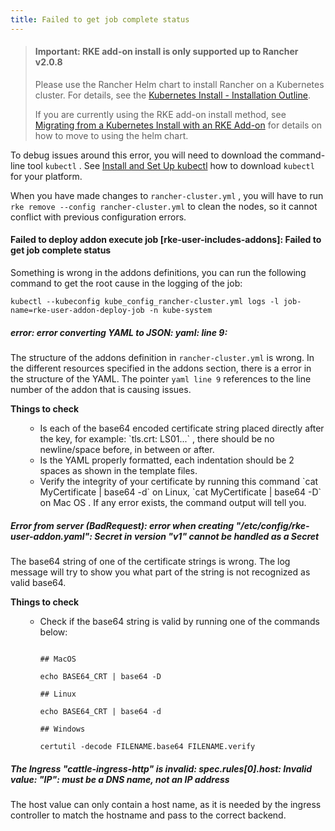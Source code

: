 ```yaml
---
title: Failed to get job complete status
---
```


> #### **Important: RKE add-on install is only supported up to Rancher v2.0.8**
>
> Please use the Rancher Helm chart to install Rancher on a Kubernetes cluster. For details, see the [Kubernetes Install - Installation Outline](/docs/installation/options/helm2/#installation-outline).
>
> If you are currently using the RKE add-on install method, see [Migrating from a Kubernetes Install with an RKE Add-on](/docs/upgrades/upgrades/migrating-from-rke-add-on/) for details on how to move to using the helm chart.

To debug issues around this error, you will need to download the command-line tool `kubectl` . See [Install and Set Up kubectl](https://kubernetes.io/docs/tasks/tools/install-kubectl/) how to download `kubectl` for your platform.

When you have made changes to `rancher-cluster.yml` , you will have to run `rke remove --config rancher-cluster.yml` to clean the nodes, so it cannot conflict with previous configuration errors.

#### Failed to deploy addon execute job [rke-user-includes-addons]: Failed to get job complete status

Something is wrong in the addons definitions, you can run the following command to get the root cause in the logging of the job:

``` 
kubectl --kubeconfig kube_config_rancher-cluster.yml logs -l job-name=rke-user-addon-deploy-job -n kube-system
```

##### error: error converting YAML to JSON: yaml: line 9:

The structure of the addons definition in `rancher-cluster.yml` is wrong. In the different resources specified in the addons section, there is a error in the structure of the YAML. The pointer `yaml line 9` references to the line number of the addon that is causing issues.

<b>Things to check</b>

<ul>
<ul>
<li>Is each of the base64 encoded certificate string placed directly after the key, for example: `tls.crt: LS01...` , there should be no newline/space before, in between or after.</li>
<li>Is the YAML properly formatted, each indentation should be 2 spaces as shown in the template files.</li>
<li>Verify the integrity of your certificate by running this command `cat MyCertificate | base64 -d` on Linux, `cat MyCertificate | base64 -D` on Mac OS . If any error exists, the command output will tell you.</li>
</ul>
</ul>

##### Error from server (BadRequest): error when creating "/etc/config/rke-user-addon.yaml": Secret in version "v1" cannot be handled as a Secret

The base64 string of one of the certificate strings is wrong. The log message will try to show you what part of the string is not recognized as valid base64.

<b>Things to check</b>

<ul>
<ul>
<li>Check if the base64 string is valid by running one of the commands below:</li>

``` 

## MacOS

echo BASE64_CRT | base64 -D

## Linux

echo BASE64_CRT | base64 -d

## Windows

certutil -decode FILENAME.base64 FILENAME.verify
```

</ul>
</ul>

##### The Ingress "cattle-ingress-http" is invalid: spec.rules[0].host: Invalid value: "IP": must be a DNS name, not an IP address

The host value can only contain a host name, as it is needed by the ingress controller to match the hostname and pass to the correct backend.

